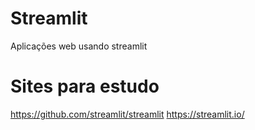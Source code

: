 # Streamlit
Aplicações web usando streamlit

# Sites para estudo
https://github.com/streamlit/streamlit
https://streamlit.io/
